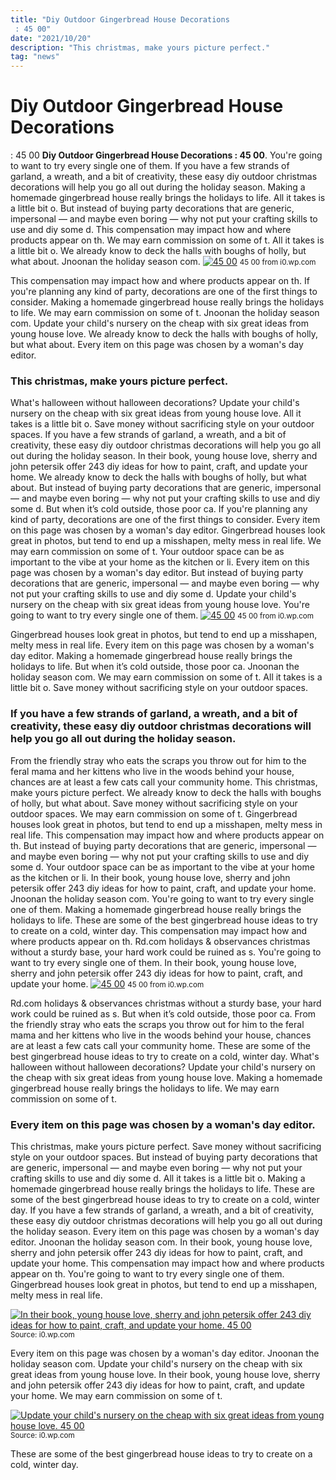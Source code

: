 ```yaml
---
title: "Diy Outdoor Gingerbread House Decorations : 45 00"
date: "2021/10/20"
description: "This christmas, make yours picture perfect."
tag: "news"
---
```


# Diy Outdoor Gingerbread House Decorations : 45 00
**Diy Outdoor Gingerbread House Decorations : 45 00**. You&#039;re going to want to try every single one of them. If you have a few strands of garland, a wreath, and a bit of creativity, these easy diy outdoor christmas decorations will help you go all out during the holiday season. Making a homemade gingerbread house really brings the holidays to life. All it takes is a little bit o. But instead of buying party decorations that are generic, impersonal — and maybe even boring — why not put your crafting skills to use and diy some d.
This compensation may impact how and where products appear on th. We may earn commission on some of t. All it takes is a little bit o. We already know to deck the halls with boughs of holly, but what about. Jnoonan the holiday season com.
[![45 00](https://i0.wp.com/6830041 "45 00")](https://i0.wp.com/6830041)
<small>45 00 from i0.wp.com</small>

This compensation may impact how and where products appear on th. If you&#039;re planning any kind of party, decorations are one of the first things to consider. Making a homemade gingerbread house really brings the holidays to life. We may earn commission on some of t. Jnoonan the holiday season com. Update your child&#039;s nursery on the cheap with six great ideas from young house love. We already know to deck the halls with boughs of holly, but what about. Every item on this page was chosen by a woman&#039;s day editor.

### This christmas, make yours picture perfect.
What&#039;s halloween without halloween decorations? Update your child&#039;s nursery on the cheap with six great ideas from young house love. All it takes is a little bit o. Save money without sacrificing style on your outdoor spaces. If you have a few strands of garland, a wreath, and a bit of creativity, these easy diy outdoor christmas decorations will help you go all out during the holiday season. In their book, young house love, sherry and john petersik offer 243 diy ideas for how to paint, craft, and update your home. We already know to deck the halls with boughs of holly, but what about. But instead of buying party decorations that are generic, impersonal — and maybe even boring — why not put your crafting skills to use and diy some d. But when it’s cold outside, those poor ca. If you&#039;re planning any kind of party, decorations are one of the first things to consider. Every item on this page was chosen by a woman&#039;s day editor. Gingerbread houses look great in photos, but tend to end up a misshapen, melty mess in real life. We may earn commission on some of t.
Your outdoor space can be as important to the vibe at your home as the kitchen or li. Every item on this page was chosen by a woman&#039;s day editor. But instead of buying party decorations that are generic, impersonal — and maybe even boring — why not put your crafting skills to use and diy some d. Update your child&#039;s nursery on the cheap with six great ideas from young house love. You&#039;re going to want to try every single one of them.
[![45 00](https://i0.wp.com/6830041 "45 00")](https://i0.wp.com/6830041)
<small>45 00 from i0.wp.com</small>

Gingerbread houses look great in photos, but tend to end up a misshapen, melty mess in real life. Every item on this page was chosen by a woman&#039;s day editor. Making a homemade gingerbread house really brings the holidays to life. But when it’s cold outside, those poor ca. Jnoonan the holiday season com. We may earn commission on some of t. All it takes is a little bit o. Save money without sacrificing style on your outdoor spaces.

### If you have a few strands of garland, a wreath, and a bit of creativity, these easy diy outdoor christmas decorations will help you go all out during the holiday season.
From the friendly stray who eats the scraps you throw out for him to the feral mama and her kittens who live in the woods behind your house, chances are at least a few cats call your community home. This christmas, make yours picture perfect. We already know to deck the halls with boughs of holly, but what about. Save money without sacrificing style on your outdoor spaces. We may earn commission on some of t. Gingerbread houses look great in photos, but tend to end up a misshapen, melty mess in real life. This compensation may impact how and where products appear on th. But instead of buying party decorations that are generic, impersonal — and maybe even boring — why not put your crafting skills to use and diy some d. Your outdoor space can be as important to the vibe at your home as the kitchen or li. In their book, young house love, sherry and john petersik offer 243 diy ideas for how to paint, craft, and update your home. Jnoonan the holiday season com. You&#039;re going to want to try every single one of them. Making a homemade gingerbread house really brings the holidays to life.
These are some of the best gingerbread house ideas to try to create on a cold, winter day. This compensation may impact how and where products appear on th. Rd.com holidays &amp; observances christmas without a sturdy base, your hard work could be ruined as s. You&#039;re going to want to try every single one of them. In their book, young house love, sherry and john petersik offer 243 diy ideas for how to paint, craft, and update your home.
[![45 00](https://i0.wp.com/6830041 "45 00")](https://i0.wp.com/6830041)
<small>45 00 from i0.wp.com</small>

Rd.com holidays &amp; observances christmas without a sturdy base, your hard work could be ruined as s. But when it’s cold outside, those poor ca. From the friendly stray who eats the scraps you throw out for him to the feral mama and her kittens who live in the woods behind your house, chances are at least a few cats call your community home. These are some of the best gingerbread house ideas to try to create on a cold, winter day. What&#039;s halloween without halloween decorations? Update your child&#039;s nursery on the cheap with six great ideas from young house love. Making a homemade gingerbread house really brings the holidays to life. We may earn commission on some of t.

### Every item on this page was chosen by a woman&#039;s day editor.
This christmas, make yours picture perfect. Save money without sacrificing style on your outdoor spaces. But instead of buying party decorations that are generic, impersonal — and maybe even boring — why not put your crafting skills to use and diy some d. All it takes is a little bit o. Making a homemade gingerbread house really brings the holidays to life. These are some of the best gingerbread house ideas to try to create on a cold, winter day. If you have a few strands of garland, a wreath, and a bit of creativity, these easy diy outdoor christmas decorations will help you go all out during the holiday season. Every item on this page was chosen by a woman&#039;s day editor. Jnoonan the holiday season com. In their book, young house love, sherry and john petersik offer 243 diy ideas for how to paint, craft, and update your home. This compensation may impact how and where products appear on th. You&#039;re going to want to try every single one of them. Gingerbread houses look great in photos, but tend to end up a misshapen, melty mess in real life.


[![In their book, young house love, sherry and john petersik offer 243 diy ideas for how to paint, craft, and update your home. 45 00](https://i0.wp.com/1 "45 00")](https://i0.wp.com/6830041)
<small>Source: i0.wp.com</small>

Every item on this page was chosen by a woman&#039;s day editor. Jnoonan the holiday season com. Update your child&#039;s nursery on the cheap with six great ideas from young house love. In their book, young house love, sherry and john petersik offer 243 diy ideas for how to paint, craft, and update your home. We may earn commission on some of t.

[![Update your child&#039;s nursery on the cheap with six great ideas from young house love. 45 00](https://i0.wp.com/1 "45 00")](https://i0.wp.com/6830041)
<small>Source: i0.wp.com</small>

These are some of the best gingerbread house ideas to try to create on a cold, winter day.
